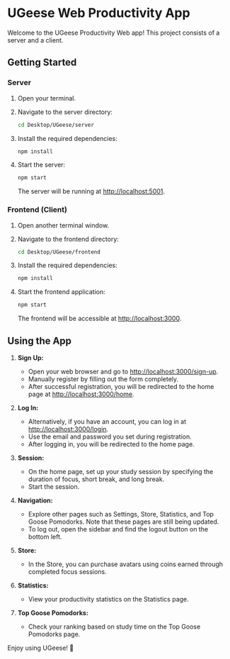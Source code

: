 # UGeese Web Productivity App

Welcome to the UGeese Productivity Web app! This project consists of a server and a client.

## Getting Started

### Server

1. Open your terminal.
2. Navigate to the server directory:

    ```bash
    cd Desktop/UGeese/server
    ```

3. Install the required dependencies:

    ```bash
    npm install
    ```

4. Start the server:

    ```bash
    npm start
    ```

   The server will be running at [http://localhost:5001](http://localhost:5001).

### Frontend (Client)

1. Open another terminal window.
2. Navigate to the frontend directory:

    ```bash
    cd Desktop/UGeese/frontend
    ```

3. Install the required dependencies:

    ```bash
    npm install
    ```

4. Start the frontend application:

    ```bash
    npm start
    ```

   The frontend will be accessible at [http://localhost:3000](http://localhost:3000).

## Using the App

1. **Sign Up:**
   - Open your web browser and go to [http://localhost:3000/sign-up](http://localhost:3000/sign-up).
   - Manually register by filling out the form completely.
   - After successful registration, you will be redirected to the home page at [http://localhost:3000/home](http://localhost:3000/home).

2. **Log In:**
   - Alternatively, if you have an account, you can log in at [http://localhost:3000/login](http://localhost:3000/login).
   - Use the email and password you set during registration.
   - After logging in, you will be redirected to the home page.

3. **Session:**
   - On the home page, set up your study session by specifying the duration of focus, short break, and long break.
   - Start the session.

4. **Navigation:**
   - Explore other pages such as Settings, Store, Statistics, and Top Goose Pomodorks. Note that these pages are still being updated.
   - To log out, open the sidebar and find the logout button on the bottom left.

5. **Store:**
   - In the Store, you can purchase avatars using coins earned through completed focus sessions.

6. **Statistics:**
   - View your productivity statistics on the Statistics page.

7. **Top Goose Pomodorks:**
   - Check your ranking based on study time on the Top Goose Pomodorks page.


Enjoy using UGeese! 🚀


